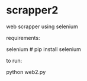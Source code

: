 # scrapper2

web scrapper using selenium

requirements:

  selenium # pip install selenium

to run:

python web2.py